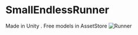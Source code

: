# SmallEndlessRunner
Made in Unity . Free models in AssetStore
![Runner](https://user-images.githubusercontent.com/93401804/139577505-3e55d9f3-3aa7-4454-af02-8be5da03d794.jpg)
